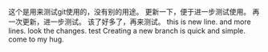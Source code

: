 这个是用来测试git使用的，没有别的用途。
更新一下，便于进一步测试使用。
再一次更新，进一步测试。
该了好多了，再来测试。
this is new line.
and more lines.
look the changes.
test
Creating a new branch is quick and simple.
come to my hug.
